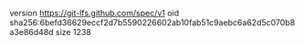 version https://git-lfs.github.com/spec/v1
oid sha256:6befd36629eccf2d7b5590226602ab10fab51c9aebc6a62d5c070b8a3e86d48d
size 1238

